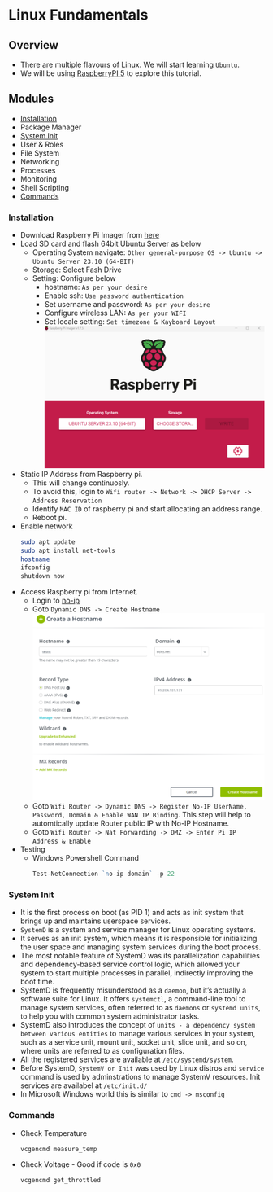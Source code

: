 # Linux Fundamentals

## Overview
- There are multiple flavours of Linux. We will start learning `Ubuntu`.
- We will be using [RaspberryPI 5](https://www.raspberrypi.com/products/raspberry-pi-5/) to explore this tutorial.

## Modules
- [Installation](#installation)
- Package Manager
- [System Init](#system-init)
- User & Roles
- File System
- Networking
- Processes
- Monitoring
- Shell Scripting
- [Commands](#commands)

### Installation
- Download Raspberry Pi Imager from [here](https://www.raspberrypi.com/software/)
- Load SD card and flash 64bit Ubuntu Server as below
  - Operating System navigate: `Other general-purpose OS -> Ubuntu -> Ubuntu Server 23.10 (64-BIT)`
  - Storage: Select Fash Drive
  - Setting: Configure below
    - hostname: `As per your desire`
    - Enable ssh: `Use password authentication`
    - Set username and password: `As per your desire`
    - Configure wireless LAN: `As per your WIFI`
    - Set locale setting: `Set timezone & Kayboard Layout`
    ![](../00-Images/pi-imager.png)
- Static IP Address from Raspberry pi. 
  - This will change continuosly.
  - To avoid this, login to `Wifi router -> Network -> DHCP Server -> Address Reservation`
  - Identify `MAC ID` of raspberry pi and start allocating an address range.
  - Reboot pi.
- Enable network
  ```bash
  sudo apt update
  sudo apt install net-tools
  hostname
  ifconfig
  shutdown now
  ```
- Access Raspberry pi from Internet.
  - Login to [no-ip](https://www.noip.com/)
  - Goto `Dynamic DNS -> Create Hostname`
    ![](../00-Images/no-ip-hostname.png)
  - Goto `Wifi Router -> Dynamic DNS -> Register No-IP UserName, Password, Domain & Enable WAN IP Binding`. This step will help to automtically update Router public IP with No-IP Hostname.
  - Goto `Wifi Router -> Nat Forwarding -> DMZ -> Enter Pi IP Address & Enable`
- Testing
  - Windows Powershell Command
    ```powershell
    Test-NetConnection `no-ip domain` -p 22
    ```

### System Init
- It is the first process on boot (as PID 1) and acts as init system that brings up and maintains userspace services.
- `SystemD` is a system and service manager for Linux operating systems.
- It serves as an init system, which means it is responsible for initializing the user space and managing system services during the boot process.
- The most notable feature of SystemD was its parallelization capabilities and dependency-based service control logic, which allowed your system to start multiple processes in parallel, indirectly improving the boot time.
- SystemD is frequently misunderstood as a `daemon`, but it’s actually a software suite for Linux. It offers `systemctl`, a command-line tool to manage system services, often referred to as `daemons` or `systemd units`, to help you with common system administrator tasks.
- SystemD also introduces the concept of `units - a dependency system between various entities` to manage various services in your system, such as a service unit, mount unit, socket unit, slice unit, and so on, where units are referred to as configuration files.
- All the registered services are available at `/etc/systemd/system`.
- Before SystemD, `SystemV or Init` was used by Linux distros and `service` command is used by adminstrations to manage SystemV resources. Init services are availabel at `/etc/init.d/`
- In Microsoft Windows world this is similar to `cmd -> msconfig`

### Commands
- Check Temperature
  ```bash
  vcgencmd measure_temp
  ```
- Check Voltage - Good if code is `0x0`
  ```bash
  vcgencmd get_throttled
  ```
